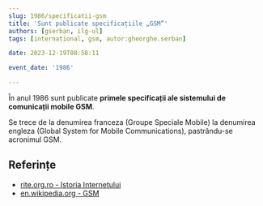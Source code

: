 ```yaml
---
slug: 1986/specificatii-gsm
title: 'Sunt publicate specificațiile „GSM”'
authors: [gserban, ilg-ul]
tags: [international, gsm, autor:gheorghe.serban]

date: 2023-12-19T08:58:11

event_date: '1986'

---
```


În anul 1986 sunt publicate **primele specificații ale sistemului de
comunicații mobile GSM**.

<!-- truncate -->

Se trece de la denumirea franceza (Groupe Speciale Mobile) la denumirea
engleza (Global System for Mobile Communications), pastrându-se acronimul GSM.

## Referințe

- [rite.org.ro - Istoria Internetului](https://rite.org.ro/istoria-internetului/)
- [en.wikipedia.org - GSM](https://en.wikipedia.org/wiki/GSM)
